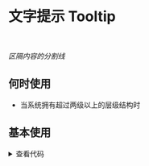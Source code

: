 # 文字提示 Tooltip

<br/>

*区隔内容的分割线*

## 何时使用

- 当系统拥有超过两级以上的层级结构时

## 基本使用

<Breadcrumb :routes="routes" />

<details>
<summary>查看代码</summary>

```vue
<script setup lang="ts">
</script>
<template>
  <Breadcrumb :routes="routes" />
</template>
```

</details>
